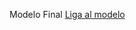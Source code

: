 Modelo Final
[Liga al modelo](https://drive.google.com/file/d/15UTqkcHcUmf5TvsrU7NOseASKk3ZK2sS/view?usp=sharing)